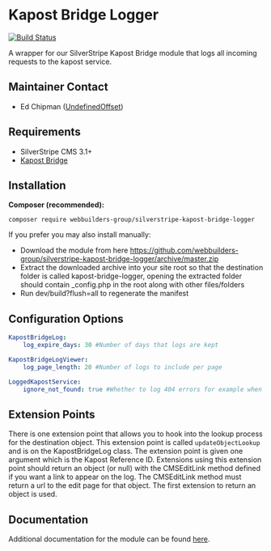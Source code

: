 Kapost Bridge Logger
=================
[![Build Status](https://travis-ci.org/webbuilders-group/silverstripe-kapost-bridge-logger.png)](https://travis-ci.org/webbuilders-group/silverstripe-kapost-bridge-logger)

A wrapper for our SilverStripe Kapost Bridge module that logs all incoming requests to the kapost service.

## Maintainer Contact
* Ed Chipman ([UndefinedOffset](https://github.com/UndefinedOffset))

## Requirements
* SilverStripe CMS 3.1+
* [Kapost Bridge](https://github.com/webbuilders-group/silverstripe-kapost-bridge)


## Installation
__Composer (recommended):__
```
composer require webbuilders-group/silverstripe-kapost-bridge-logger
```


If you prefer you may also install manually:
* Download the module from here https://github.com/webbuilders-group/silverstripe-kapost-bridge-logger/archive/master.zip
* Extract the downloaded archive into your site root so that the destination folder is called kapost-bridge-logger, opening the extracted folder should contain _config.php in the root along with other files/folders
* Run dev/build?flush=all to regenerate the manifest


## Configuration Options
```yml
KapostBridgeLog:
    log_expire_days: 30 #Number of days that logs are kept

KapostBridgeLogViewer:
    log_page_length: 20 #Number of logs to include per page

LoggedKapostService:
    ignore_not_found: true #Whether to log 404 errors for example when the request is not post or user agent checking is enabled and does not match
```

## Extension Points
There is one extension point that allows you to hook into the lookup process for the destination object. This extension point is called ``updateObjectLookup`` and is on the KapostBridgeLog class. The extension point is given one argument which is the Kapost Reference ID. Extensions using this extension point should return an object (or null) with the CMSEditLink method defined if you want a link to appear on the log. The CMSEditLink method must return a url to the edit page for that object. The first extension to return an object is used.


## Documentation
Additional documentation for the module can be found [here](docs/en).
